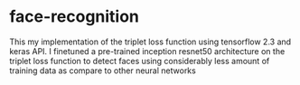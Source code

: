 # face-recognition
This my implementation of the triplet loss function using tensorflow 2.3 and keras API. 
I finetuned a pre-trained inception resnet50 architecture on the triplet loss function to detect faces using considerably less amount of training data
as compare to other neural networks

